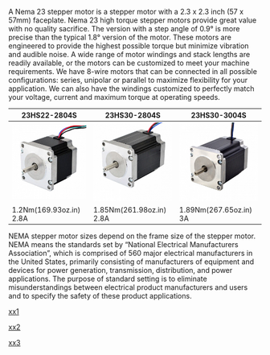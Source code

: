 A Nema 23 stepper motor is a stepper motor with a 2.3 x 2.3 inch (57 x 57mm) faceplate. Nema 23 high torque stepper motors provide great value with no quality sacrifice. The version with a step angle of 0.9° is more precise than the typical 1.8° version of the motor. These motors are engineered to provide the highest possible torque but minimize vibration and audible noise. A wide range of motor windings and stack lengths are readily available, or the motors can be customized to meet your machine requirements. We have 8-wire motors that can be connected in all possible configurations: series, unipolar or parallel to maximize flexibility for your application. We can also have the windings customized to perfectly match your voltage, current and maximum torque at operating speeds.

| 23HS22-2804S | 23HS30-2804S | 23HS30-3004S |
|-----|-----|-----|
| <img src="images/23HS22-2804S.jpg"  title="23HS22-2804S"> | <img src="images/23HS30-2804S.jpg"  title="23HS30-2804S"> | <img src="images/23HS30-3004S.jpg"  title="23HS30-3004S"> |
| 1.2Nm(169.93oz.in) 2.8A | 1.85Nm(261.98oz.in) 2.8A | 1.89Nm(267.65oz.in) 3A |

NEMA stepper motor sizes depend on the frame size of the stepper motor. NEMA means the standards set by “National Electrical Manufacturers Association”, which is comprised of 560 major electrical manufacturers in the United States, primarily consisting of manufacturers of equipment and devices for power generation, transmission, distribution, and power applications. The purpose of standard setting is to eliminate misunderstandings between electrical product manufacturers and users and to specify the safety of these product applications.

<a href="Blue Flame/Electrical/Stepper Motors/Nema 23/23HS30-2804S.md"> xx1 </a>

<a href="Blue Flame/Electrical/Stepper Motors/Nema 23/23HS30-2804S.md"> xx2 </a>

<a href="Blue Flame/Electrical/Stepper Motors/Nema 23/23HS30-3004S.md"> xx3 </a>